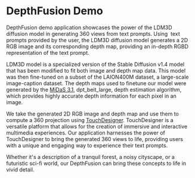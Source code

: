 # DepthFusion Demo

DepthFusion demo application showcases the power of the LDM3D diffusion model in generating 360 views from text prompts. Using  text prompts provided by the user, the LDM3D diffusion model generates a 2D RGB image and its corresponding depth map, providing an in-depth RGBD representation of the text prompt.

LDM3D model is a specialized version of the Stable Diffusion v1.4 model that has been modified to fit both image and depth map data. This model was then fine-tuned on a subset of the LAION400M dataset, a large-scale image-caption dataset. The depth maps used to finetune our model were generated by the [MiDaS 3.1](https://github.com/isl-org/MiDaS), dpt_beit_large, depth estimation algorithm, which provides highly accurate depth information for each pixel in an image.

We take the generated 2D RGB image and depth map and use them to compute a 360 projection using [TouchDesigner](https://derivative.ca). TouchDesigner is a versatile platform that allows for the creation of immersive and interactive multimedia experiences. Our application harnesses the power of TouchDesigner to bring the generated 360 views to life, providing users with a unique and engaging way to experience their text prompts.

Whether it's a description of a tranquil forest, a noisy cityscape, or a futuristic sci-fi world, our DepthFusion can bring these concepts to life in vivid detail.
